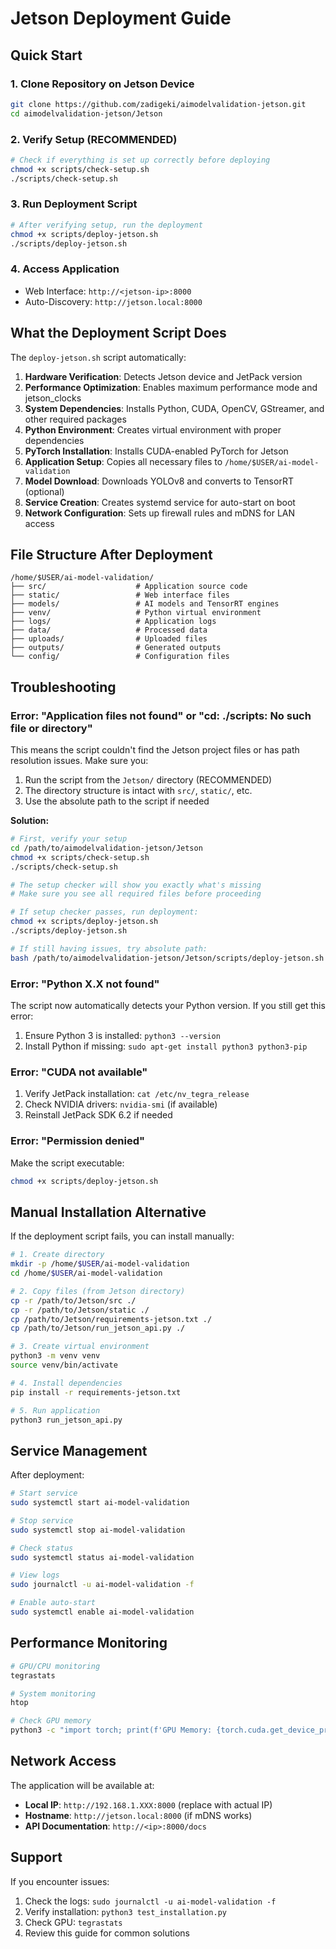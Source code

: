 # Jetson Deployment Guide

## Quick Start

### 1. Clone Repository on Jetson Device
```bash
git clone https://github.com/zadigeki/aimodelvalidation-jetson.git
cd aimodelvalidation-jetson/Jetson
```

### 2. Verify Setup (RECOMMENDED)
```bash
# Check if everything is set up correctly before deploying
chmod +x scripts/check-setup.sh
./scripts/check-setup.sh
```

### 3. Run Deployment Script
```bash
# After verifying setup, run the deployment
chmod +x scripts/deploy-jetson.sh
./scripts/deploy-jetson.sh
```

### 4. Access Application
- Web Interface: `http://<jetson-ip>:8000`
- Auto-Discovery: `http://jetson.local:8000`

## What the Deployment Script Does

The `deploy-jetson.sh` script automatically:

1. **Hardware Verification**: Detects Jetson device and JetPack version
2. **Performance Optimization**: Enables maximum performance mode and jetson_clocks
3. **System Dependencies**: Installs Python, CUDA, OpenCV, GStreamer, and other required packages
4. **Python Environment**: Creates virtual environment with proper dependencies
5. **PyTorch Installation**: Installs CUDA-enabled PyTorch for Jetson
6. **Application Setup**: Copies all necessary files to `/home/$USER/ai-model-validation`
7. **Model Download**: Downloads YOLOv8 and converts to TensorRT (optional)
8. **Service Creation**: Creates systemd service for auto-start on boot
9. **Network Configuration**: Sets up firewall rules and mDNS for LAN access

## File Structure After Deployment

```
/home/$USER/ai-model-validation/
├── src/                    # Application source code
├── static/                 # Web interface files
├── models/                 # AI models and TensorRT engines
├── venv/                   # Python virtual environment
├── logs/                   # Application logs
├── data/                   # Processed data
├── uploads/                # Uploaded files
├── outputs/                # Generated outputs
└── config/                 # Configuration files
```

## Troubleshooting

### Error: "Application files not found" or "cd: ./scripts: No such file or directory"
This means the script couldn't find the Jetson project files or has path resolution issues. Make sure you:
1. Run the script from the `Jetson/` directory (RECOMMENDED)
2. The directory structure is intact with `src/`, `static/`, etc.
3. Use the absolute path to the script if needed

**Solution:**
```bash
# First, verify your setup
cd /path/to/aimodelvalidation-jetson/Jetson
chmod +x scripts/check-setup.sh
./scripts/check-setup.sh

# The setup checker will show you exactly what's missing
# Make sure you see all required files before proceeding

# If setup checker passes, run deployment:
chmod +x scripts/deploy-jetson.sh
./scripts/deploy-jetson.sh

# If still having issues, try absolute path:
bash /path/to/aimodelvalidation-jetson/Jetson/scripts/deploy-jetson.sh
```

### Error: "Python X.X not found"
The script now automatically detects your Python version. If you still get this error:
1. Ensure Python 3 is installed: `python3 --version`
2. Install Python if missing: `sudo apt-get install python3 python3-pip`

### Error: "CUDA not available"
1. Verify JetPack installation: `cat /etc/nv_tegra_release`
2. Check NVIDIA drivers: `nvidia-smi` (if available)
3. Reinstall JetPack SDK 6.2 if needed

### Error: "Permission denied"
Make the script executable:
```bash
chmod +x scripts/deploy-jetson.sh
```

## Manual Installation Alternative

If the deployment script fails, you can install manually:

```bash
# 1. Create directory
mkdir -p /home/$USER/ai-model-validation
cd /home/$USER/ai-model-validation

# 2. Copy files (from Jetson directory)
cp -r /path/to/Jetson/src ./
cp -r /path/to/Jetson/static ./
cp /path/to/Jetson/requirements-jetson.txt ./
cp /path/to/Jetson/run_jetson_api.py ./

# 3. Create virtual environment
python3 -m venv venv
source venv/bin/activate

# 4. Install dependencies
pip install -r requirements-jetson.txt

# 5. Run application
python3 run_jetson_api.py
```

## Service Management

After deployment:

```bash
# Start service
sudo systemctl start ai-model-validation

# Stop service
sudo systemctl stop ai-model-validation

# Check status
sudo systemctl status ai-model-validation

# View logs
sudo journalctl -u ai-model-validation -f

# Enable auto-start
sudo systemctl enable ai-model-validation
```

## Performance Monitoring

```bash
# GPU/CPU monitoring
tegrastats

# System monitoring
htop

# Check GPU memory
python3 -c "import torch; print(f'GPU Memory: {torch.cuda.get_device_properties(0).total_memory / 1024**3:.1f}GB')"
```

## Network Access

The application will be available at:
- **Local IP**: `http://192.168.1.XXX:8000` (replace with actual IP)
- **Hostname**: `http://jetson.local:8000` (if mDNS works)
- **API Documentation**: `http://<ip>:8000/docs`

## Support

If you encounter issues:
1. Check the logs: `sudo journalctl -u ai-model-validation -f`
2. Verify installation: `python3 test_installation.py`
3. Check GPU: `tegrastats`
4. Review this guide for common solutions